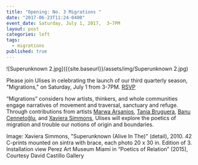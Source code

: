 ```yaml
---
title: "Opening: No. 3 Migrations "
date: "2017-06-23T11:24-0400"
event_date: Saturday, July 1, 2017,  3–7PM
layout: post
categories: left
tags:
  - migrations
published: true
---
```


![Superunknown 2.jpg]({{site.baseurl}}/assets/img/Superunknown 2.jpg)

Please join Ulises in celebrating the launch of our third quarterly season, "Migrations," on Saturday, July 1 from 3-7PM. [RSVP](https://www.facebook.com/events/655994014599294/?acontext=%7B%22source%22%3A5%2C%22page_id_source%22%3A1129359703814263%2C%22action_history%22%3A[%7B%22surface%22%3A%22page%22%2C%22mechanism%22%3A%22main_list%22%2C%22extra_data%22%3A%22%7B%5C%22page_id%5C%22%3A1129359703814263%2C%5C%22tour_id%5C%22%3Anull%7D%22%7D]%2C%22has_source%22%3Atrue%7D)

“Migrations” considers how artists, thinkers, and whole communities engage narratives of movement and traversal, sanctuary and refuge. Through contributions from artists [Marwa Arsanios](http://www.mor-charpentier.com/artist/marwa-arsonios/), [Tania Bruguera](http://www.taniabruguera.com/cms/), [Banu Cennetoğlu](http://rodeo-gallery.com/artists/banu-cennetoglu/), and [Xaviera Simmons](https://davidcastillogallery.com/artist/xaviera-simmons/), Ulises will explore the poetics of migration and trouble our notions of origin and boundaries.

Image: Xaviera Simmons, "Superunknown (Alive In The)" (detail), 2010.
42 C-prints mounted on sintra with brace, each photo 20 x 30 in. Edition of 3.
Installation view Perez Art Museum Miami in “Poetics of Relation” (2015), Courtesy David Castillo Gallery
